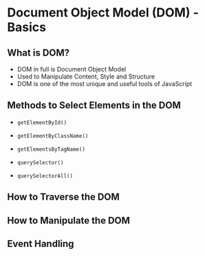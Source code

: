 # Document Object Model (DOM) - Basics

## What is DOM?

- DOM in full is Document Object Model
- Used to Manipulate Content, Style and Structure
- DOM is one of the most unique and useful tools of JavaScript

## Methods to Select Elements in the DOM

- `getElementById()`

- `getElementByClassName()`

- `getElementsByTagName()`

- `querySelector()`

- `querySelectorAll()`

## How to Traverse the DOM

## How to Manipulate the DOM

## Event Handling

